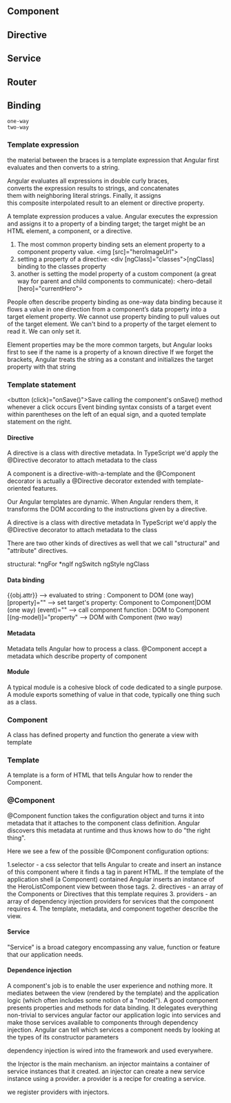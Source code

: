 ##  Component
##  Directive
##  Service
##  Router  


## Binding 
    one-way
    two-way

### Template expression
the material between the braces is a template expression that Angular first evaluates and then converts to a string.

Angular evaluates all expressions in double curly braces,  
converts the expression results to strings, and concatenates  
them with neighboring literal strings. Finally, it assigns   
this composite interpolated result to an element or directive property.


A template expression produces a value. Angular executes the expression   
and assigns it to a property of a binding target; the target might be an  
HTML element, a component, or a directive.


1. The most common property binding sets an element property to a component property value. <img [src]="heroImageUrl">
2. setting a property of a directive: <div [ngClass]="classes">[ngClass] binding to the classes property</div>
3. another is setting the model property of a custom component (a great way for parent and child components to communicate):
<hero-detail [hero]="currentHero"></hero-detail>

People often describe property binding as one-way data binding because it flows a value in one direction
from a component’s data property into a target element property.
We cannot use property binding to pull values out of the target element. We can't bind to a property of the target element to read it. We can only set it.


Element properties may be the more common targets, but Angular looks first to see if the name is a property of a known directive
If we forget the brackets, Angular treats the string as a constant and initializes the target property with that string

### Template statement

<button (click)="onSave()">Save</button>  calling the component's onSave() method whenever a click occurs 
Event binding syntax consists of a target event within parentheses on the left of an equal sign, and a quoted template statement on the right.


####  Directive
A directive is a class with directive metadata. In TypeScript we'd apply the @Directive decorator to attach metadata to the class

A component is a directive-with-a-template and the @Component decorator is actually a @Directive decorator extended with template-oriented features.

Our Angular templates are dynamic. When Angular renders them, it transforms the DOM according to the instructions given by a directive.

A directive is a class with directive metadata
 In TypeScript we'd apply the @Directive decorator to attach metadata to the class

There are two other kinds of directives as well that we call "structural" and "attribute" directives.

structural: *ngFor *ngIf ngSwitch ngStyle ngClass

#### Data binding 
{{obj.attr}} --> evaluated to string : Component to DOM (one way)
[property]="<expression>"  --> set target's property: Component to Component|DOM (one way)
(event)="<statement>" --> call component function : DOM to Component 
[(ng-model)]="property" --> DOM with Component (two way)

#### Metadata
Metadata tells Angular how to process a class.
@Component accept a metadata which describe property of component

#### Module 
A typical module is a cohesive block of code dedicated to a single purpose. A module exports something of value in that code, typically one thing such as a class. 


### Component
A class has defined property and function tho generate a view with template 


### Template
A template is a form of HTML that tells Angular how to render the Component.


### @Component

@Component function takes the configuration object and turns it into metadata that it attaches to the component class definition. Angular discovers this metadata at runtime and thus knows how to do "the right thing".

Here we see a few of the possible @Component configuration options:

1.selector - a css selector that tells Angular to create and insert an instance of this component where it finds a <hero-list> tag in parent HTML. If the template of the application shell (a Component) contained
    <hero-list></hero-list>
Angular inserts an instance of the HeroListComponent view between those tags.
2. directives - an array of the Components or Directives that this template requires
3. providers - an array of dependency injection providers for services that the component requires
4. The template, metadata, and component together describe the view.



#### Service 
"Service" is a broad category encompassing any value, function or feature that our application needs.


#### Dependence injection
A component's job is to enable the user experience and nothing more. It mediates between the view (rendered by the template) and the application logic (which often includes some notion of a "model"). A good component presents properties and methods for data binding. It delegates everything non-trivial to services
angular factor our application logic into services and make those services available to components through dependency injection.
Angular can tell which services a component needs by looking at the types of its constructor parameters


dependency injection is wired into the framework and used everywhere.

the Injector is the main mechanism.
an injector maintains a container of service instances that it created.
an injector can create a new service instance using a provider.
a provider is a recipe for creating a service.

we register providers with injectors.
